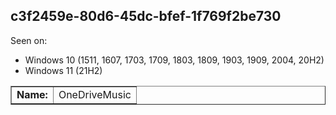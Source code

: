 ## c3f2459e-80d6-45dc-bfef-1f769f2be730

Seen on:
* Windows 10 (1511, 1607, 1703, 1709, 1803, 1809, 1903, 1909, 2004, 20H2)
* Windows 11 (21H2)

<table border="1" class="docutils">
  <tbody>
    <tr>
      <td><b>Name:</b></td>
      <td>OneDriveMusic</td>
    </tr>
  </tbody>
</table>

